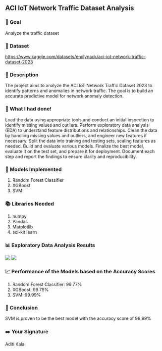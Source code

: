 ## **ACI IoT Network Traffic Dataset Analysis**

### 🎯 **Goal**

Analyze the traffic dataset

### 🧵 **Dataset**

https://www.kaggle.com/datasets/emilynack/aci-iot-network-traffic-dataset-2023

### 🧾 **Description**

The project aims to analyze the ACI IoT Network Traffic Dataset 2023 to identify patterns and anomalies in network traffic. The goal is to build an accurate predictive model for network anomaly detection.

### 🧮 **What I had done!**

Load the data using appropriate tools and conduct an initial inspection to identify missing values and outliers. Perform exploratory data analysis (EDA) to understand feature distributions and relationships. Clean the data by handling missing values and outliers, and engineer new features if necessary. Split the data into training and testing sets, scaling features as needed. Build and evaluate various models. Finalize the best model, evaluate it on the test set, and prepare it for deployment. Document each step and report the findings to ensure clarity and reproducibility.
### 🚀 **Models Implemented**

1. Random Forest Classifier
2. XGBoost
3. SVM

### 📚 **Libraries Needed**

1. numpy
2. Pandas
3. Matplotlib
4. sci-kit learn

### 📊 **Exploratory Data Analysis Results**

<img src = "https://github.com/why-aditi/ML-Crate/blob/main/ACI%20IoT%20Network%20Traffic%20Dataset%20Analysis/Images/Bar%20Graph.png"/>
<img src = "https://github.com/why-aditi/ML-Crate/blob/main/ACI%20IoT%20Network%20Traffic%20Dataset%20Analysis/Images/Pie%20Chart.png"/>

### 📈 **Performance of the Models based on the Accuracy Scores**

1. Random Forest Classifier: 99.77%
2. XGBoost: 99.79%
3. SVM: 99.99%


### 📢 **Conclusion**

SVM is proven to be the best model with the accuracy score of 99.99%

### ✒️ **Your Signature**

Aditi Kala
